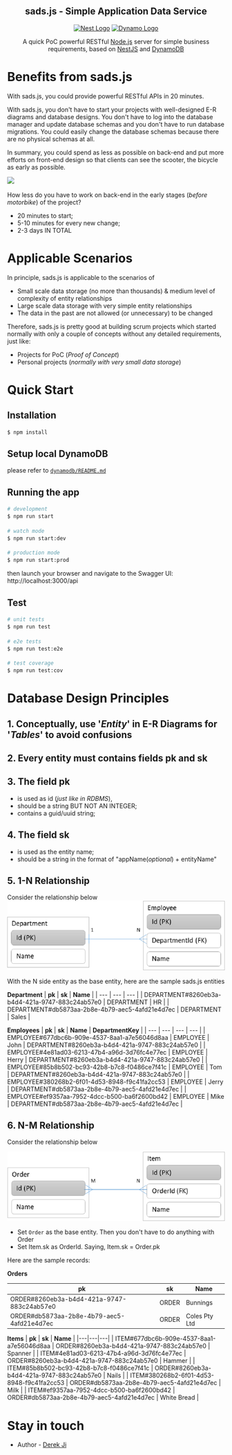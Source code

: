 <h2 align="center">sads.js - Simple Application Data Service</h2>
<p align="center">
  <a href="http://nestjs.com/" target="blank"><img src="https://nestjs.com/img/logo_text.svg" height="40" alt="Nest Logo" /></a>
  <a href="https://aws.amazon.com/dynamodb" target="blank"><img src="https://apisero.com/wp-content/uploads/2020/03/amazon-dynamo-db.png" height="40" alt="Dynamo Logo" /></a>
</p>

<p align="center">
A quick PoC powerful RESTful <a href="http://nodejs.org" target="blank">Node.js</a> server for simple business requirements, based on <a href="http://nestjs.com/" target="blank">NestJS</a> and <a href="https://aws.amazon.com/dynamodb" target="blank">DynamoDB</a></p>


# Benefits from sads.js

With sads.js, you could provide powerful RESTful APIs in 20 minutes.

With sads.js, you don&#39;t have to start your projects with well-designed E-R diagrams and database designs. You don&#39;t have to log into the database manager and update database schemas and you don&#39;t have to run database migrations. You could easily change the database schemas because there are no physical schemas at all.

In summary, you could spend as less as possible on back-end and put more efforts on front-end design so that clients can see the scooter, the bicycle as early as possible.

![](https://blog.crisp.se/wp-content/uploads/2016/01/Making-sense-of-MVP-5.jpg)

How less do you have to work on back-end in the early stages (_before motorbike_) of the project?

- 20 minutes to start;
- 5-10 minutes for every new change;
- 2-3 days IN TOTAL

# Applicable Scenarios

In principle, sads.js is applicable to the scenarios of

- Small scale data storage (no more than thousands) &amp; medium level of complexity of entity relationships
- Large scale data storage with very simple entity relationships
- The data in the past are not allowed (or unnecessary) to be changed

Therefore, sads.js is pretty good at building scrum projects which started normally with only a couple of concepts without any detailed requirements, just like:

- Projects for PoC (_Proof of Concept_)
- Personal projects (_normally with very small data storage_)

# Quick Start

## Installation

```bash
$ npm install
```

## Setup local DynamoDB

please refer to [`dynamodb/README.md`](dynamodb/README.md)

## Running the app

```bash
# development
$ npm run start

# watch mode
$ npm run start:dev

# production mode
$ npm run start:prod
```

then launch your browser and navigate to the Swagger UI: http://localhost:3000/api 

## Test

```bash
# unit tests
$ npm run test

# e2e tests
$ npm run test:e2e

# test coverage
$ npm run test:cov
```


# Database Design Principles

## 1. Conceptually, use &#39;_Entity_&#39; in E-R Diagrams for &#39;_Tables_&#39; to avoid confusions
## 2. Every entity must contains fields **pk** and **sk**
## 3. The field **pk**
  * is used as id (_just like in RDBMS_),
  * should be a string BUT NOT AN INTEGER;
  * contains a guid/uuid string;
## 4. The field sk
  * is used as the entity name;
  * should be a string in the format of &quot;appName(_optional_) + entityName&quot;
## 5. 1-N Relationship

Consider the relationship below
![](docs/ER-1-N.png)

With the N side entity as the base entity, here are the sample sads.js entities

**Department**
| **pk** | **sk** | **Name** |
| --- | --- | --- |
| DEPARTMENT#8260eb3a-b4d4-421a-9747-883c24ab57e0 | DEPARTMENT | HR |
| DEPARTMENT#db5873aa-2b8e-4b79-aec5-4afd21e4d7ec | DEPARTMENT | Sales |

**Employees**
| **pk** | **sk** | **Name** | **DepartmentKey** |
| --- | --- | --- | --- |
| EMPLOYEE#677dbc6b-909e-4537-8aa1-a7e56046d8aa | EMPLOYEE | John | DEPARTMENT#8260eb3a-b4d4-421a-9747-883c24ab57e0 |
| EMPLOYEE#4e81ad03-6213-47b4-a96d-3d76fc4e77ec | EMPLOYEE | Herry | DEPARTMENT#8260eb3a-b4d4-421a-9747-883c24ab57e0 |
| EMPLOYEE#85b8b502-bc93-42b8-b7c8-f0486ce7f41c | EMPLOYEE | Tom | DEPARTMENT#8260eb3a-b4d4-421a-9747-883c24ab57e0 |
| EMPLOYEE#380268b2-6f01-4d53-8948-f9c41fa2cc53 | EMPLOYEE | Jerry | DEPARTMENT#db5873aa-2b8e-4b79-aec5-4afd21e4d7ec |
| EMPLOYEE#ef9357aa-7952-4dcc-b500-ba6f2600bd42 | EMPLOYEE | Mike | DEPARTMENT#db5873aa-2b8e-4b79-aec5-4afd21e4d7ec |

## 6. N-M Relationship

Consider the relationship below

![](docs/ER-M-N.png)

- Set `Order` as the base entity. Then you don't have to do anything with Order
- Set Item.sk as OrderId. Saying, Item.sk = Order.pk

Here are the sample records:

**Orders**

| **pk** | **sk** | **Name** |
| --- | --- | --- |
| ORDER#8260eb3a-b4d4-421a-9747-883c24ab57e0 | ORDER | Bunnings |
| ORDER#db5873aa-2b8e-4b79-aec5-4afd21e4d7ec | ORDER | Coles Pty Ltd |


**Items**
| **pk** | **sk** | **Name** |
|---|---|---|
| ITEM#677dbc6b-909e-4537-8aa1-a7e56046d8aa | ORDER#8260eb3a-b4d4-421a-9747-883c24ab57e0 | Spanner |
| ITEM#4e81ad03-6213-47b4-a96d-3d76fc4e77ec | ORDER#8260eb3a-b4d4-421a-9747-883c24ab57e0 | Hammer |
| ITEM#85b8b502-bc93-42b8-b7c8-f0486ce7f41c | ORDER#8260eb3a-b4d4-421a-9747-883c24ab57e0 | Nails |
| ITEM#380268b2-6f01-4d53-8948-f9c41fa2cc53 | ORDER#db5873aa-2b8e-4b79-aec5-4afd21e4d7ec | Milk |
| ITEM#ef9357aa-7952-4dcc-b500-ba6f2600bd42 | ORDER#db5873aa-2b8e-4b79-aec5-4afd21e4d7ec | White Bread |


# Stay in touch

- Author - [Derek Ji](https://derekji.github.io)

